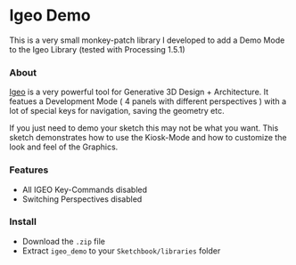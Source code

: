 
Igeo Demo
=========

This is a very small monkey-patch library I developed to add a Demo
Mode to the Igeo Library (tested with Processing 1.5.1) 

### About

[Igeo](http://igeo.jp/) is a very powerful tool for Generative 3D Design + Architecture.
It featues a Development Mode ( 4 panels with different perspectives )
with a lot of special keys for navigation, saving the geometry etc.

If you just need to demo your sketch this may not be what you want.
This sketch demonstrates how to use the Kiosk-Mode and how to customize 
the look and feel of the Graphics.


### Features

- All IGEO Key-Commands disabled
- Switching Perspectives disabled

### Install

- Download the `.zip` file
- Extract `igeo_demo` to your `Sketchbook/libraries` folder